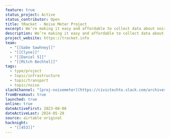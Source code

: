 ```yaml
---
feature: true
status_project: Active
status_contributor: Open
title: tRacket - Noise Meter Project
excerpt: We’re making it easy and affordable to collect data about noise
description: We’re making it easy and affordable to collect data about noise
project_website: https://tracket.info
team:
  - "[[Gabe Sawhney]]"
  - "[[Clyne]]"
  - "[[Daniel S]]"
  - "[[Mitch Bechtel]]"
tags:
  - type/project
  - topic/infrastructure
  - topic/transport
  - topic/noise
slackChannel: "[proj-noisemeter](https://civictechto.slack.com/archives/C05LHL4L8MD)"
fromBreakout: true
launched: true
online: true
dateActiveFirst: 2023-08-08
dateActiveLast: 2024-05-28
source: airtable original
hacknight:
  - "[[453]]"
---
```

